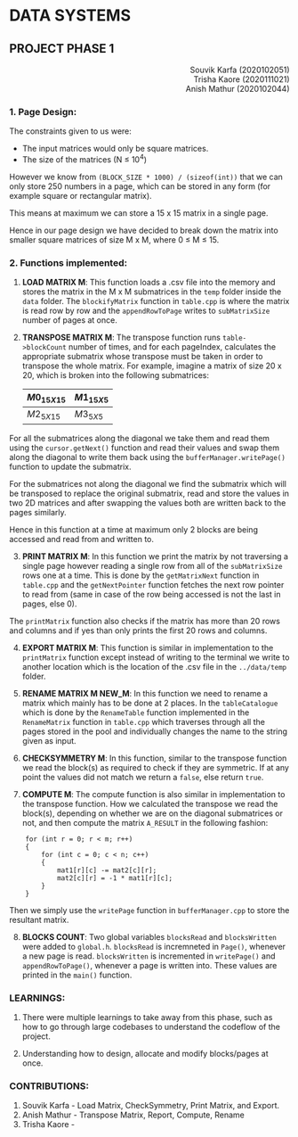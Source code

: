# DATA SYSTEMS
## PROJECT PHASE 1
<p align = 'right'>
Souvik Karfa (2020102051)</br>
Trisha Kaore (2020111021)</br>
Anish Mathur (2020102044)</br>
</p>

### 1. Page Design: </br>
The constraints given to us were:
- The input matrices would only be square matrices.
- The size of the matrices (N $\le$ $10^{4}$)

However we know from ```(BLOCK_SIZE * 1000) / (sizeof(int))``` that we can only store 250 numbers in a page, which can be stored in any form (for example square or rectangular matrix).

This means at maximum we can store a 15 x 15 matrix in a single page.

Hence in our page design we have decided to break down the matrix into smaller square matrices of size M x M, where 0 $\le$ M $\le$ 15.

### 2. Functions implemented: </br>

1. **LOAD MATRIX M**: This function loads a .csv file into the memory and stores the matrix in the M x M submatrices in the `temp` folder inside the `data` folder. The `blockifyMatrix` function in `table.cpp` is where the matrix is read row by row and the `appendRowToPage` writes to `subMatrixSize` number of pages at once.

2. **TRANSPOSE MATRIX M**: The transpose function runs `table->blockCount` number of times, and for each pageIndex, calculates the appropriate submatrix whose transpose must be taken in order to transpose the whole matrix. For example, imagine a matrix of size 20 x 20, which is broken into the following submatrices:


    | $M0_{15X15}$  | $M1_{15X5}$  |
    | ------------- | ------------- |
    | $M2_{5X15}$  | $M3_{5X5}$  |

For all the submatrices along the diagonal we take them and read them using the `cursor.getNext()` function and read their values and swap them along the diagonal to write them back using the `bufferManager.writePage()` function to update the submatrix.

For the submatrices not along the diagonal we find the submatrix which will be transposed to replace the original submatrix, read and store the values in two 2D matrices and after swapping the values both are written back to the pages similarly.

Hence in this function at a time at maximum only 2 blocks are being accessed and read from and written to.

3. **PRINT MATRIX M**: In this function we print the matrix by not traversing a single page however reading a single row from all of the `subMatrixSize` rows one at a time. This is done by the `getMatrixNext` function in `table.cpp` and the `getNextPointer` function fetches the next row pointer to read from (same in case of the row being accessed is not the last in pages, else 0).

The `printMatrix` function also checks if the matrix has more than 20 rows and columns and if yes than only prints the first 20 rows and columns.

4. **EXPORT MATRIX M**: This function is similar in implementation to the `printMatrix` function except instead of writing to the terminal we write to another location which is the location of the .csv file in the `../data/temp` folder.

5. **RENAME MATRIX M NEW_M**: In this function we need to rename a matrix which mainly has to be done at 2 places. In the `tableCatalogue` which is done by the `RenameTable` function implemented in the `RenameMatrix` function in `table.cpp` which traverses through all the pages stored in the pool and individually changes the name to the string given as input.

6. **CHECKSYMMETRY M**: In this function, similar to the transpose function we read the block(s) as required to check if they are symmetric. If at any point the values did not match we return a `false`, else return `true`.

7. **COMPUTE M**: The compute function is also similar in implementation to the transpose function. How we calculated the transpose we read the block(s), depending on whether we are on the diagonal submatrices or not, and then compute the matrix `A_RESULT` in the following fashion:
```
    for (int r = 0; r < m; r++)
    {
        for (int c = 0; c < n; c++)
        {
            mat1[r][c] -= mat2[c][r];
            mat2[c][r] = -1 * mat1[r][c];
        }
    }
```
Then we simply use the `writePage` function in `bufferManager.cpp` to store the resultant matrix.

8. **BLOCKS COUNT**: Two global variables `blocksRead` and `blocksWritten` were added to `global.h`. `blocksRead` is incremneted in `Page()`, whenever a new page is read. `blocksWritten` is incremented in `writePage()` and `appendRowToPage()`, whenever a page is written into. These values are printed in the `main()` function.

### LEARNINGS:
1. There were multiple learnings to take away from this phase, such as how to go through large codebases to understand the codeflow of the project.

2. Understanding how to design, allocate and modify blocks/pages at once.

### CONTRIBUTIONS:
1. Souvik Karfa - Load Matrix, CheckSymmetry, Print Matrix, and Export.
2. Anish Mathur - Transpose Matrix, Report, Compute, Rename
3. Trisha Kaore - 

